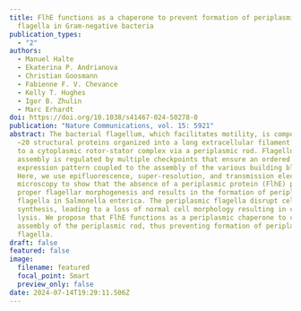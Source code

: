 ```yaml
---
title: FlhE functions as a chaperone to prevent formation of periplasmic
  flagella in Gram-negative bacteria
publication_types:
  - "2"
authors:
  - Manuel Halte
  - Ekaterina P. Andrianova
  - Christian Goosmann
  - Fabienne F. V. Chevance
  - Kelly T. Hughes
  - Igor B. Zhulin
  - Marc Erhardt
doi: https://doi.org/10.1038/s41467-024-50278-0
publication: "Nature Communications, vol. 15: 5921"
abstract: The bacterial flagellum, which facilitates motility, is composed of
  ~20 structural proteins organized into a long extracellular filament connected
  to a cytoplasmic rotor-stator complex via a periplasmic rod. Flagellum
  assembly is regulated by multiple checkpoints that ensure an ordered gene
  expression pattern coupled to the assembly of the various building blocks.
  Here, we use epifluorescence, super-resolution, and transmission electron
  microscopy to show that the absence of a periplasmic protein (FlhE) prevents
  proper flagellar morphogenesis and results in the formation of periplasmic
  flagella in Salmonella enterica. The periplasmic flagella disrupt cell wall
  synthesis, leading to a loss of normal cell morphology resulting in cell
  lysis. We propose that FlhE functions as a periplasmic chaperone to control
  assembly of the periplasmic rod, thus preventing formation of periplasmic
  flagella.
draft: false
featured: false
image:
  filename: featured
  focal_point: Smart
  preview_only: false
date: 2024-07-14T19:29:11.506Z
---
```

